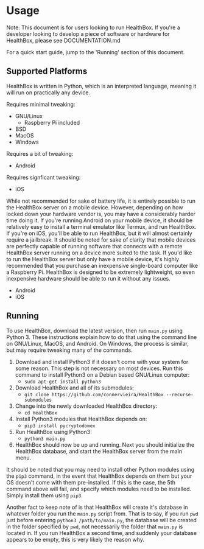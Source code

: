 # Usage

Note: This document is for users looking to run HealthBox. If you're a developer looking to develop a piece of software or hardware for HealthBox, please see DOCUMENTATION.md

For a quick start guide, jump to the 'Running' section of this document.


## Supported Platforms

HealthBox is written in Python, which is an interpreted language, meaning it will run on practically any device.

Requires minimal tweaking:
- GNU/Linux
    - Raspberry Pi included
- BSD
- MacOS
- Windows

Requires a bit of tweaking:
- Android

Requires signficant tweaking:
- iOS

While not recommended for sake of battery life, it is entirely possible to run the HealthBox server on a mobile device. However, depending on how locked down your hardware vendor is, you may have a considerably harder time doing it. If you're running Android on your mobile device, it should be relatively easy to install a terminal emulator like Termux, and run HealthBox. If you're on iOS, you'll be able to run HealthBox, but it will almost certainly require a jailbreak. It should be noted for sake of clarity that mobile devices are perfectly capable of running software that connects with a remote HealthBox server running on a device more suited to the task. If you'd like to run the HealthBox server but only have a mobile device, it's highly recommended that you purchase an inexpensive single-board computer like a Raspberry Pi. HealthBox is designed to be extremely lightweight, so even inexpensive hardware should be able to run it without any issues.

- Android
- iOS


## Running

To use HealthBox, download the latest version, then run `main.py` using Python 3. These instructions explain how to do that using the command line on GNU/Linux, MacOS, and Android. On Windows, the process is similar, but may require tweaking many of the commands.

1. Download and install Python3 if it doesn't come with your system for some reason. This step is not necessary on most devices. Run this command to install Python3 on a Debian based GNU/Linux computer:
    - `sudo apt-get install python3`
2. Download HealthBox and all of its submodules:
    - `git clone https://github.com/connervieira/HealthBox --recurse-submodules`
3. Change into the newly downloaded HealthBox directory:
    - `cd HealthBox`
4. Install Python3 modules that HealthBox depends on:
    - `pip3 install pycryptodomex`
5. Run HealthBox using Python3:
    - `python3 main.py`
6. HealthBox should now be up and running. Next you should initialize the HealthBox database, and start the HealthBox server from the main menu.

It should be noted that you may need to install other Python modules using the `pip3` command, in the event that HealthBox depends on them but your OS doesn't come with them pre-installed. If this is the case, the 5th command above will fail, and specify which modules need to be installed. Simply install them using `pip3`.

Another fact to keep note of is that HealthBox will create it's database in whatever folder you run the `main.py` script from. That is to say, if you run `pwd` just before entering `python3 /path/to/main.py`, the database will be created in the folder specified by `pwd`, not necessarily the folder that `main.py` is located in. If you run HealthBox a second time, and suddenly your database appears to be empty, this is very likely the reason why.
